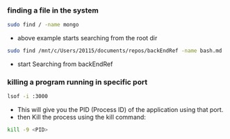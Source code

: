 ### finding a file in the system
```bash
sudo find / -name mongo
```
- above example starts searching from the root dir
```bash
sudo find /mnt/c/Users/20115/documents/repos/backEndRef -name bash.md
```
- start Searching from backEndRef

### killing a program running in specific port
```bash
lsof -i :3000
```
- This will give you the PID (Process ID) of the application using that port.
- then Kill the process using the kill command:
```bash
kill -9 <PID>
```